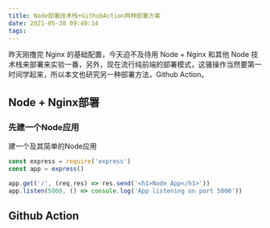 ```yaml
---
title: Node部署技术栈+GithubAction两种部署方案
date: 2021-05-30 09:49:14
tags:
---
```


昨天刚撸完 Nginx 的基础配置，今天迫不及待用 Node + Nginx 和其他 Node 技术栈来部署来实验一番，另外，现在流行纯前端的部署模式，这骚操作当然要第一时间学起来，所以本文也研究另一种部署方法，Github Action。

<!-- more -->

## Node + Nginx部署

### 先建一个Node应用

建一个及其简单的Node应用

```js
const express = require('express')
const app = express()

app.get('/', (req,res) => res.send('<h1>Node App</h1>'))
app.listen(5000, () => console.log('App listening on port 5000'))
```

## Github Action

